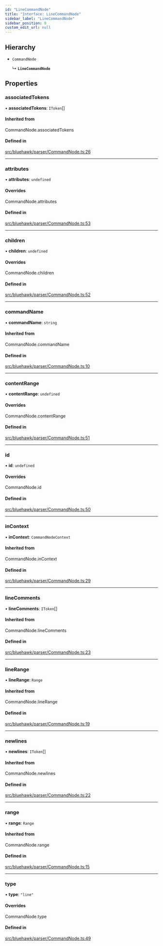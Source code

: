 ```yaml
---
id: "LineCommandNode"
title: "Interface: LineCommandNode"
sidebar_label: "LineCommandNode"
sidebar_position: 0
custom_edit_url: null
---
```


## Hierarchy

- `CommandNode`

  ↳ **`LineCommandNode`**

## Properties

### associatedTokens

• **associatedTokens**: `IToken`[]

#### Inherited from

CommandNode.associatedTokens

#### Defined in

[src/bluehawk/parser/CommandNode.ts:26](https://github.com/mongodben/Bluehawk/blob/488980a/src/bluehawk/parser/CommandNode.ts#L26)

___

### attributes

• **attributes**: `undefined`

#### Overrides

CommandNode.attributes

#### Defined in

[src/bluehawk/parser/CommandNode.ts:53](https://github.com/mongodben/Bluehawk/blob/488980a/src/bluehawk/parser/CommandNode.ts#L53)

___

### children

• **children**: `undefined`

#### Overrides

CommandNode.children

#### Defined in

[src/bluehawk/parser/CommandNode.ts:52](https://github.com/mongodben/Bluehawk/blob/488980a/src/bluehawk/parser/CommandNode.ts#L52)

___

### commandName

• **commandName**: `string`

#### Inherited from

CommandNode.commandName

#### Defined in

[src/bluehawk/parser/CommandNode.ts:10](https://github.com/mongodben/Bluehawk/blob/488980a/src/bluehawk/parser/CommandNode.ts#L10)

___

### contentRange

• **contentRange**: `undefined`

#### Overrides

CommandNode.contentRange

#### Defined in

[src/bluehawk/parser/CommandNode.ts:51](https://github.com/mongodben/Bluehawk/blob/488980a/src/bluehawk/parser/CommandNode.ts#L51)

___

### id

• **id**: `undefined`

#### Overrides

CommandNode.id

#### Defined in

[src/bluehawk/parser/CommandNode.ts:50](https://github.com/mongodben/Bluehawk/blob/488980a/src/bluehawk/parser/CommandNode.ts#L50)

___

### inContext

• **inContext**: `CommandNodeContext`

#### Inherited from

CommandNode.inContext

#### Defined in

[src/bluehawk/parser/CommandNode.ts:29](https://github.com/mongodben/Bluehawk/blob/488980a/src/bluehawk/parser/CommandNode.ts#L29)

___

### lineComments

• **lineComments**: `IToken`[]

#### Inherited from

CommandNode.lineComments

#### Defined in

[src/bluehawk/parser/CommandNode.ts:23](https://github.com/mongodben/Bluehawk/blob/488980a/src/bluehawk/parser/CommandNode.ts#L23)

___

### lineRange

• **lineRange**: `Range`

#### Inherited from

CommandNode.lineRange

#### Defined in

[src/bluehawk/parser/CommandNode.ts:19](https://github.com/mongodben/Bluehawk/blob/488980a/src/bluehawk/parser/CommandNode.ts#L19)

___

### newlines

• **newlines**: `IToken`[]

#### Inherited from

CommandNode.newlines

#### Defined in

[src/bluehawk/parser/CommandNode.ts:22](https://github.com/mongodben/Bluehawk/blob/488980a/src/bluehawk/parser/CommandNode.ts#L22)

___

### range

• **range**: `Range`

#### Inherited from

CommandNode.range

#### Defined in

[src/bluehawk/parser/CommandNode.ts:15](https://github.com/mongodben/Bluehawk/blob/488980a/src/bluehawk/parser/CommandNode.ts#L15)

___

### type

• **type**: ``"line"``

#### Overrides

CommandNode.type

#### Defined in

[src/bluehawk/parser/CommandNode.ts:49](https://github.com/mongodben/Bluehawk/blob/488980a/src/bluehawk/parser/CommandNode.ts#L49)
